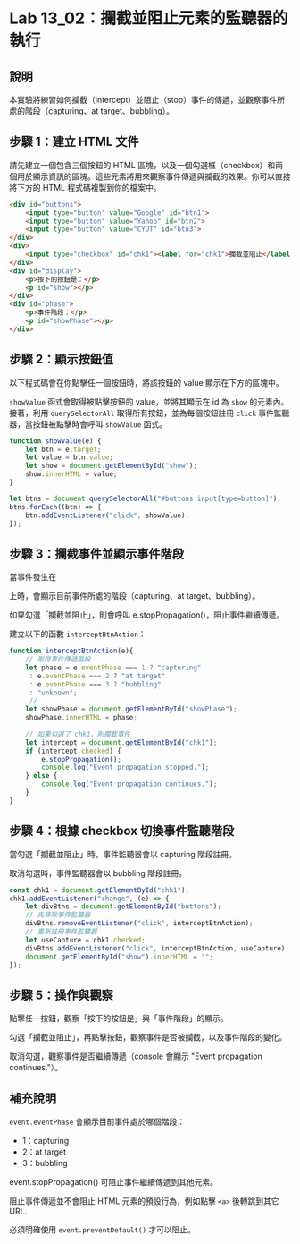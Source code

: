 # Lab 13_02：攔截並阻止元素的監聽器的執行

## 說明 

本實驗將練習如何攔截（intercept）並阻止（stop）事件的傳遞，並觀察事件所處的階段（capturing、at target、bubbling）。


## 步驟 1：建立 HTML 文件

請先建立一個包含三個按鈕的 HTML 區塊，以及一個勾選框（checkbox）和兩個用於顯示資訊的區塊。這些元素將用來觀察事件傳遞與攔截的效果。你可以直接將下方的 HTML 程式碼複製到你的檔案中。

```html
<div id="buttons">
    <input type="button" value="Google" id="btn1">
    <input type="button" value="Yahoo" id="btn2">
    <input type="button" value="CYUT" id="btn3">
</div>
<div>
    <input type="checkbox" id="chk1"><label for="chk1">攔截並阻止</label>
</div>
<div id="display">
    <p>按下的按鈕是：</p>
    <p id="show"></p>
</div>
<div id="phase">
    <p>事件階段：</p>
    <p id="showPhase"></p>
</div>
```

## 步驟 2：顯示按鈕值

以下程式碼會在你點擊任一個按鈕時，將該按鈕的 value 顯示在下方的區塊中。

`showValue` 函式會取得被點擊按鈕的 value，並將其顯示在 id 為 `show` 的元素內。接著，利用 `querySelectorAll` 取得所有按鈕，並為每個按鈕註冊 `click` 事件監聽器，當按鈕被點擊時會呼叫 `showValue` 函式。

```javascript
function showValue(e) {
    let btn = e.target;
    let value = btn.value;
    let show = document.getElementById("show");
    show.innerHTML = value;
}

let btns = document.querySelectorAll("#buttons input[type=button]");
btns.forEach((btn) => {
    btn.addEventListener("click", showValue);
});
```





## 步驟 3：攔截事件並顯示事件階段

當事件發生在 <div id="buttons"> 上時，會顯示目前事件所處的階段（capturing、at target、bubbling）。

如果勾選「攔截並阻止」，則會呼叫 e.stopPropagation()，阻止事件繼續傳遞。

建立以下的函數 `interceptBtnAction`：
```js
function interceptBtnAction(e){
    // 取得事件傳遞階段
    let phase = e.eventPhase === 1 ? "capturing"
     : e.eventPhase === 2 ? "at target"
     : e.eventPhase === 3 ? "bubbling"
     : "unknown";
     // 
    let showPhase = document.getElementById("showPhase");
    showPhase.innerHTML = phase;
    
    // 如果勾選了 chk1，則攔截事件
    let intercept = document.getElementById("chk1");
    if (intercept.checked) {
        e.stopPropagation();
        console.log("Event propagation stopped.");
    } else {
        console.log("Event propagation continues.");
    }
}
```

## 步驟 4：根據 checkbox 切換事件監聽階段

當勾選「攔截並阻止」時，事件監聽器會以 capturing 階段註冊。

取消勾選時，事件監聽器會以 bubbling 階段註冊。

```js
const chk1 = document.getElementById("chk1");
chk1.addEventListener("change", (e) => {
    let divBtns = document.getElementById("buttons");
    // 先移除事件監聽器
    divBtns.removeEventListener("click", interceptBtnAction);
    // 重新註冊事件監聽器
    let useCapture = chk1.checked;
    divBtns.addEventListener("click", interceptBtnAction, useCapture);
    document.getElementById("show").innerHTML = "";
});
```

## 步驟 5：操作與觀察

點擊任一按鈕，觀察「按下的按鈕是」與「事件階段」的顯示。

勾選「攔截並阻止」，再點擊按鈕，觀察事件是否被攔截，以及事件階段的變化。

取消勾選，觀察事件是否繼續傳遞（console 會顯示 "Event propagation continues."）。


## 補充說明

`event.eventPhase` 會顯示目前事件處於哪個階段：

- 1：capturing
- 2：at target
- 3：bubbling

event.stopPropagation() 可阻止事件繼續傳遞到其他元素。

阻止事件傳遞並不會阻止 HTML 元素的預設行為，例如點擊 `<a>` 後轉跳到其它 URL.

必須明確使用 `event.preventDefault()` 才可以阻止。

